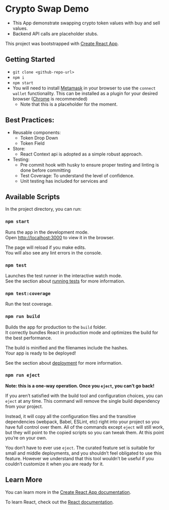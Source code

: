 # Crypto Swap Demo

- This App demonstrate swapping crypto token values with buy and sell values.
- Backend API calls are placeholder stubs.

This project was bootstrapped with [Create React App](https://github.com/facebook/create-react-app).

## Getting Started

- `git clone <github-repo-url>`
- `npm i`
- `npm start`
- You will need to install [Metamask](https://metamask.io/) in your browser to use the `connect wallet` functionality. This can be installed as a plugin for your desired browser ([Chrome](https://metamask.io/download/) is recommended)
  - Note that this is a placeholder for the moment.

## Best Practices:

- Reusable components:
  - Token Drop Down
  - Token Field
- Store:
  - React Context api is adopted as a simple robust approach.
- Testing:
  - Pre commit hook with husky to ensure proper testing and linting is done before committing
  - Test Coverage: To understand the level of confidence.
  - Unit testing has included for services and

## Available Scripts

In the project directory, you can run:

### `npm start`

Runs the app in the development mode.\
Open [http://localhost:3000](http://localhost:3000) to view it in the browser.

The page will reload if you make edits.\
You will also see any lint errors in the console.

### `npm test`

Launches the test runner in the interactive watch mode.\
See the section about [running tests](https://facebook.github.io/create-react-app/docs/running-tests) for more information.

### `npm test:coverage`

Run the test coverage.

### `npm run build`

Builds the app for production to the `build` folder.\
It correctly bundles React in production mode and optimizes the build for the best performance.

The build is minified and the filenames include the hashes.\
Your app is ready to be deployed!

See the section about [deployment](https://facebook.github.io/create-react-app/docs/deployment) for more information.

### `npm run eject`

**Note: this is a one-way operation. Once you `eject`, you can’t go back!**

If you aren’t satisfied with the build tool and configuration choices, you can `eject` at any time. This command will remove the single build dependency from your project.

Instead, it will copy all the configuration files and the transitive dependencies (webpack, Babel, ESLint, etc) right into your project so you have full control over them. All of the commands except `eject` will still work, but they will point to the copied scripts so you can tweak them. At this point you’re on your own.

You don’t have to ever use `eject`. The curated feature set is suitable for small and middle deployments, and you shouldn’t feel obligated to use this feature. However we understand that this tool wouldn’t be useful if you couldn’t customize it when you are ready for it.

## Learn More

You can learn more in the [Create React App documentation](https://facebook.github.io/create-react-app/docs/getting-started).

To learn React, check out the [React documentation](https://reactjs.org/).
